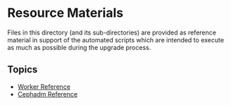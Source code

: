 # Resource Materials

Files in this directory (and its sub-directories) are provided as reference material in
support of the automated scripts which are intended to execute as much as possible during
the upgrade process.

## Topics

* [Worker Reference](k8s/worker-reference.md)
* [Cephadm Reference](storage/cephadm-reference.md)
